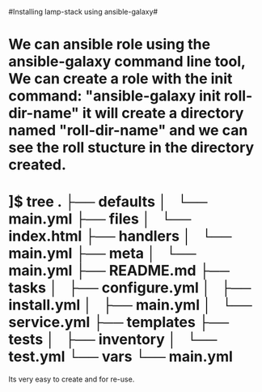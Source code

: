 #Installing  lamp-stack using ansible-galaxy#

We can ansible role using the ansible-galaxy command line tool, We can create a role with the init command: "ansible-galaxy init roll-dir-name" it will create a directory named "roll-dir-name" and we can see the roll stucture in the directory created.
=================
]$ tree 
.
├── defaults
│   └── main.yml
├── files
│   └── index.html
├── handlers
│   └── main.yml
├── meta
│   └── main.yml
├── README.md
├── tasks
│   ├── configure.yml
│   ├── install.yml
│   ├── main.yml
│   └── service.yml
├── templates
├── tests
│   ├── inventory
│   └── test.yml
└── vars
    └── main.yml
==================

Its very easy to create and for re-use.


